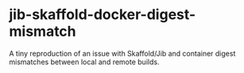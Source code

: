 # jib-skaffold-docker-digest-mismatch
A tiny reproduction of an issue with Skaffold/Jib and container digest mismatches between local and remote builds.
